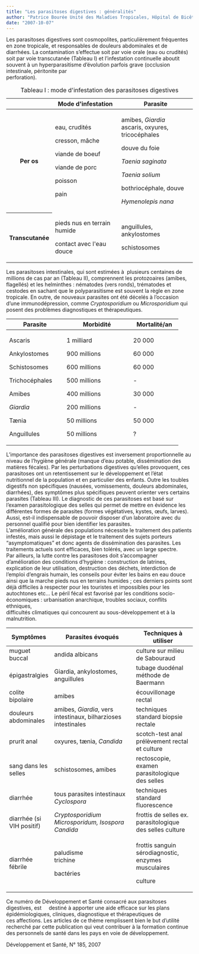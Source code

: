 ```yaml
---
title: "Les parasitoses digestives : généralités"
author: "Patrice Bourée Unité des Maladies Tropicales, Hôpital de Bicêtre, Paris"
date: "2007-10-07"
---
```


Les parasitoses digestives sont cosmopolites, particulièrement fréquentes en zone tropicale, et responsables de douleurs abdominales et de diarrhées. La contamination s’effectue soit par voie orale (eau ou crudités) soit par voie transcutanée (Tableau I) et l’infestation continuelle aboutit souvent à un hyperparasitisme d’évolution parfois grave (occlusion intestinale, péritonite par  
perforation).

<table>
<caption>Tableau I : mode d'infestation des parasitoses digestives</caption>

<thead>

<tr>

<th class="rteleft" scope="row" style=""> </th>

<th class="rteleft" scope="col" style="">Mode d'infestation</th>

<th scope="col">Parasite</th>

</tr>

</thead>

<tbody>

<tr>

<th class="rteleft" scope="row" style="">

Per os

</th>

<td>

eau, crudités

cresson, mâche

viande de boeuf

viande de porc

poisson

pain

</td>

<td>

amibes, <em>Giardia</em>  
ascaris, oxyures, tricocéphales

douve du foie

<em>Taenia saginata</em>

<em>Taenia solium</em>

bothriocéphale, douve

<em>Hymenolepis nana</em>

</td>

</tr>

<tr>

<th class="rteleft" scope="row" style="">

Transcutanée

</th>

<td>

pieds nus en terrain humide

contact avec l'eau douce

</td>

<td>

anguillules, ankylostomes

schistosomes

</td>

</tr>

</tbody>

</table>

Les parasitoses intestinales, qui sont estimées à  plusieurs centaines de millions de cas par an (Tableau II), comprennent les protozoaires (amibes, flagellés) et les helminthes : nématodes (vers ronds), trématodes et cestodes en sachant que le polyparasitisme est souvent la règle en zone tropicale. En outre, de nouveaux parasites ont été décelés à l’occasion d’une immunodépression, comme *Cryptosporidium* ou *Microsporidium* qui posent des problèmes diagnostiques et thérapeutiques.

<table>

<thead>

<tr>

<th class="rteleft" scope="col" style="width: 135px; ">Parasite</th>

<th class="rteleft" scope="col" style="width: 160px; ">Morbidité</th>

<th class="rteleft" scope="col" style="width: 110px; ">Mortalité/an</th>

</tr>

</thead>

<tbody>

<tr>

<td style="width: 139px; ">

Ascaris

Ankylostomes

Schistosomes

Trichocéphales

Amibes

<em>Giardia</em>

Tænia

Anguillules

</td>

<td style="width: 164px; ">

1 milliard

900 millions

600 millions

500 millions

400 millions

200 millions

50 millions

50 millions

</td>

<td style="width: 114px; ">

20 000

60 000

60 000

\-

30 000

\-

50 000

?

</td>

</tr>

</tbody>

</table>

L’importance des parasitoses digestives est inversement proportionnelle au niveau de l’hygiène générale (manque d’eau potable, dissémination des matières fécales). Par les perturbations digestives qu’elles provoquent, ces parasitoses ont un retentissement sur le développement et l’état nutritionnel de la population et en particulier des enfants. Outre les toubles digestifs non spécifiques (nausées, vomissements, douleurs abdominales, diarrhées), des symptômes plus spécifiques peuvent orienter vers certains parasites (Tableau III). Le diagnostic de ces parasitoses est basé sur l’examen parasitologique des selles qui permet de mettre en évidence les différentes formes de parasites (formes végétatives, kystes, œufs, larves). Aussi, est-il indispensable de pouvoir disposer d’un laboratoire avec du personnel qualifié pour bien identifier les parasites.  
L’amélioration générale des populations nécessite le traitement des patients infestés, mais aussi le dépistage et le traitement des sujets porteurs “asymptomatiques” et donc agents de dissémination des parasites. Les traitements actuels sont efficaces, bien tolérés, avec un large spectre.  
Par ailleurs, la lutte contre les parasitoses doit s’accompagner d’amélioration des conditions d’hygiène : construction de latrines, explication de leur utilisation, destruction des déchets, interdiction de l’emploi d’engrais humain, les conseils pour éviter les bains en eau douce ainsi que la marche pieds nus en terrains humides ; ces derniers points sont déjà difficiles à respecter pour les touristes et impossibles pour les autochtones etc… Le péril fécal est favorisé par les conditions socio-économiques : urbanisation anarchique, troubles sociaux, conflits ethniques,  
difficultés climatiques qui concourent au sous-développement et à la malnutrition.

<table>

<thead>

<tr>

<th scope="col" style="width: 82px; ">Symptômes</th>

<th scope="col" style="width: 201px; ">Parasites évoqués</th>

<th scope="col">Techniques à utiliser</th>

</tr>

</thead>

<tbody>

<tr>

<td style="width: 86px; ">muguet buccal</td>

<td style="width: 205px; ">andida albicans</td>

<td>culture sur milieu de Sabouraud</td>

</tr>

<tr>

<td style="width: 86px; ">épigastralgies</td>

<td style="width: 205px; ">Giardia, ankylostomes,  
anguillules</td>

<td>tubage duodénal  
méthode de Baermann</td>

</tr>

<tr>

<td style="width: 86px; ">colite bipolaire</td>

<td style="width: 205px; ">amibes</td>

<td>écouvillonage rectal</td>

</tr>

<tr>

<td style="width: 86px; ">douleurs abdominales</td>

<td style="width: 205px; ">amibes, <em>Giardia</em>, vers intestinaux, bilharzioses intestinales</td>

<td>techniques standard  
biopsie rectale</td>

</tr>

<tr>

<td style="width: 86px; ">prurit anal</td>

<td style="width: 205px; ">oxyures, tænia, <em>Candida</em></td>

<td>scotch-test anal prélèvement rectal et culture</td>

</tr>

<tr>

<td style="width: 86px; ">sang dans  
les selles</td>

<td style="width: 205px; ">schistosomes, amibes</td>

<td>rectoscopie, examen parasitologique des selles</td>

</tr>

<tr>

<td style="width: 86px; ">diarrhée</td>

<td style="width: 205px; ">tous parasites intestinaux  
<em>Cyclospora</em></td>

<td>techniques standard  
fluorescence</td>

</tr>

<tr>

<td style="width: 86px; ">diarrhée  
(si VIH positif)</td>

<td style="width: 205px; "><em>Cryptosporidium  
Microsporidum, Isospora  
Candida</em></td>

<td>frottis de selles  
ex. parasitologique des selles  
culture</td>

</tr>

<tr>

<td style="width: 86px; ">diarrhée fébrile</td>

<td style="width: 205px; ">

paludisme  
trichine

bactéries

</td>

<td>

frottis sanguin  
sérodiagnostic, enzymes musculaires

culture

</td>

</tr>

</tbody>

</table>

Ce numéro de Développement et Santé consacré aux parasitoses digestives, est     destiné à apporter une aide efficace sur les plans épidémiologiques, cliniques, diagnostique et thérapeutiques de ces affections. Les articles de ce thème remplissent bien le but d’utilité recherché par cette publication qui veut contribuer à la formation continue des personnels de santé dans les pays en voie de développement.

Développement et Santé, N° 185, 2007
